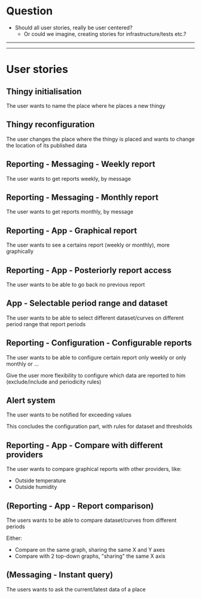 # Question
* Should all user stories, really be user centered?
    * Or could we imagine, creating stories for infrastructure/tests etc.?

---
---

# User stories
## Thingy initialisation
The user wants to name the place where he places a new thingy



## Thingy reconfiguration
The user changes the place where the thingy is placed and wants to
change the location of its published data



## Reporting - Messaging - Weekly report
The user wants to get reports weekly, by message



## Reporting - Messaging - Monthly report
The user wants to get reports monthly, by message



## Reporting - App - Graphical report
The user wants to see a certains report (weekly or monthly), more graphically



## Reporting - App - Posteriorly report access
The user wants to be able to go back no previous report



## App - Selectable period range and dataset
The user wants to be able to select different dataset/curves on different period range
that report periods



## Reporting - Configuration - Configurable reports
The user wants to be able to configure certain report only weekly or only monthly or ...

Give the user more flexibility to configure which data are reported to him
(exclude/include and periodicity rules)



## Alert system
The user wants to be notified for exceeding values

This concludes the configuration part, with rules for dataset and thresholds



## Reporting - App - Compare with different providers
The user wants to compare graphical reports with other providers, like:
* Outside temperature
* Outside humidity



## (Reporting - App - Report comparison)
The users wants to be able to compare dataset/curves from different periods

Either:
* Compare on the same graph, sharing the same X and Y axes
* Compare with 2 top-down graphs, "sharing" the same X axis



## (Messaging - Instant query)
The users wants to ask the current/latest data of a place